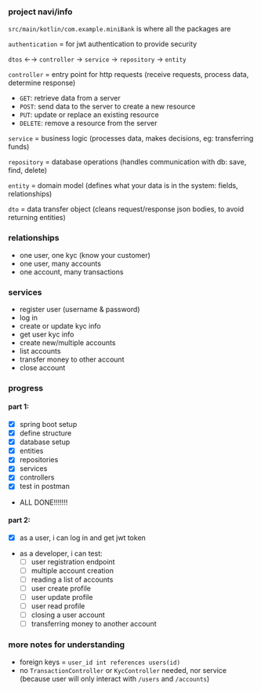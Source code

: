 ### project navi/info

`src/main/kotlin/com.example.miniBank` is where all the packages are

`authentication` = for jwt authentication to provide security

`dtos` ←→ `controller` → `service` → `repository` → `entity`

`controller` = entry point for http requests (receive requests, process data, determine response)
- `GET`: retrieve data from a server
- `POST`: send data to the server to create a new resource
- `PUT`: update or replace an existing resource
- `DELETE`: remove a resource from the server

`service` = business logic (processes data, makes decisions, eg: transferring funds)

`repository` = database operations (handles communication with db: save, find, delete)

`entity` = domain model (defines what your data is in the system: fields, relationships)

`dto` = data transfer object (cleans request/response json bodies, to avoid returning entities)

### relationships
- one user, one kyc (know your customer)
- one user, many accounts
- one account, many transactions

### services
- register user (username & password)
- log in
- create or update kyc info
- get user kyc info
- create new/multiple accounts
- list accounts
- transfer money to other account
- close account

### progress
#### part 1:
- [x] spring boot setup
- [x] define structure
- [x] database setup
- [x] entities
- [x] repositories
- [x] services
- [x] controllers
- [x] test in postman
- ALL DONE!!!!!!!

#### part 2:
- [x] as a user, i can log in and get jwt token
- as a developer, i can test:
  - [ ] user registration endpoint
  - [ ] multiple account creation
  - [ ] reading a list of accounts
  - [ ] user create profile
  - [ ] user update profile
  - [ ] user read profile
  - [ ] closing a user account
  - [ ] transferring money to another account

### more notes for understanding

- foreign keys = `user_id int references users(id)`
- no `TransactionController` or `KycController` needed, nor service (because user will only interact with `/users` and `/accounts`)